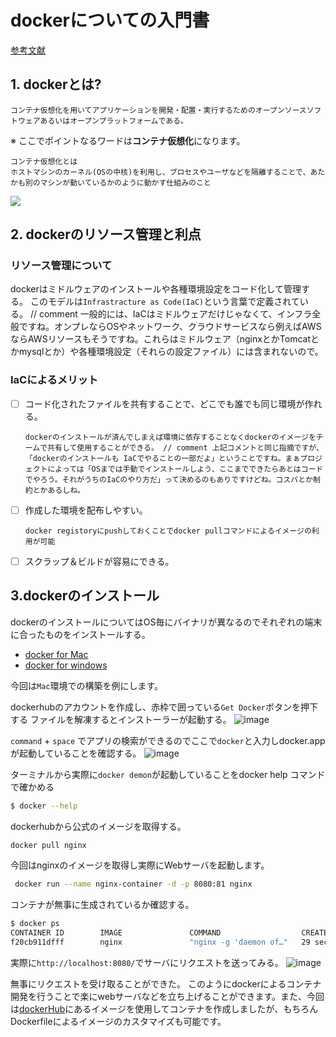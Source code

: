 # dockerについての入門書
[参考文献](https://knowledge.sakura.ad.jp/13265/)

## 1. dockerとは?
```
コンテナ仮想化を用いてアプリケーションを開発・配置・実行するためのオープンソースソフトウェアあるいはオープンプラットフォームである。
```
※ ここでポイントなるワードは**コンテナ仮想化**になります。

```
コンテナ仮想化とは
ホストマシンのカーネル(OSの中核)を利用し、プロセスやユーザなどを隔離することで、あたかも別のマシンが動いているかのように動かす仕組みのこと
```
![](https://cn.teldevice.co.jp/asset/migration-files/kcf/image/column/compass/20160202/docker01.jpg)

## 2. dockerのリソース管理と利点

### リソース管理について
dockerはミドルウェアのインストールや各種環境設定をコード化して管理する。
このモデルは`Infrastracture as Code(IaC)`という言葉で定義されている。 // comment 一般的には、IaCはミドルウェアだけじゃなくて、インフラ全般ですね。オンプレならOSやネットワーク、クラウドサービスなら例えばAWSならAWSリソースもそうですね。これらはミドルウェア（nginxとかTomcatとかmysqlとか）や各種環境設定（それらの設定ファイル）には含まれないので。

### IaCによるメリット
- [ ] コード化されたファイルを共有することで、どこでも誰でも同じ環境が作れる。
  ```
  dockerのインストールが済んでしまえば環境に依存することなくdockerのイメージをチームで共有して使用することができる。 // comment 上記コメントと同じ指摘ですが、「dockerのインストールも IaCでやることの一部だよ」ということですね。まぁプロジェクトによっては「OSまでは手動でインストールしよう、ここまでできたらあとはコードでやろう。それがうちのIaCのやり方だ」って決めるのもありですけどね。コスパとか制約とかあるしね。
  ```
- [ ] 作成した環境を配布しやすい。
  ```
  docker registoryにpushしておくことでdocker pullコマンドによるイメージの利用が可能
  ```
- [ ] スクラップ＆ビルドが容易にできる。

## 3.dockerのインストール
dockerのインストールについてはOS毎にバイナリが異なるのでそれぞれの端末に合ったものをインストールする。
- [docker for Mac](https://hub.docker.com/editions/community/docker-ce-desktop-mac)
- [docker for windows](https://hub.docker.com/editions/community/docker-ce-desktop-windows)

今回は`Mac`環境での構築を例にします。

dockerhubのアカウントを作成し、赤枠で囲っている`Get Docker`ボタンを押下する
ファイルを解凍するとインストーラーが起動する。
![image](https://user-images.githubusercontent.com/60165356/81518134-01932300-9378-11ea-9ad9-b467f2a65a0e.png)

`command` + `space` でアプリの検索ができるのでここで`docker`と入力しdocker.appが起動していることを確認する。
![image](https://user-images.githubusercontent.com/60165356/81519786-571dfe80-937d-11ea-947a-004160d9399d.png)

ターミナルから実際に`docker demon`が起動していることをdocker help コマンドで確かめる
```sh
$ docker --help
```
dockerhubから公式のイメージを取得する。
```sh
docker pull nginx
```
今回はnginxのイメージを取得し実際にWebサーバを起動します。
```sh
 docker run --name nginx-container -d -p 8080:81 nginx
```
コンテナが無事に生成されているか確認する。
```sh
$ docker ps
CONTAINER ID        IMAGE               COMMAND                  CREATED             STATUS              PORTS                  NAMES
f20cb911dfff        nginx               "nginx -g 'daemon of…"   29 seconds ago      Up 28 seconds       0.0.0.0:8080->80/tcp   nginx-container
```
実際に`http://localhost:8080/`でサーバにリクエストを送ってみる。
![image](https://user-images.githubusercontent.com/60165356/81611656-643afc00-9416-11ea-9466-9600e594bfe8.png)

無事にリクエストを受け取ることができた。
このようにdockerによるコンテナ開発を行うことで楽にwebサーバなどを立ち上げることができます。また、今回は[dockerHub](https://hub.docker.com/_/nginx)にあるイメージを使用してコンテナを作成しましたが、もちろんDockerfileによるイメージのカスタマイズも可能です。

